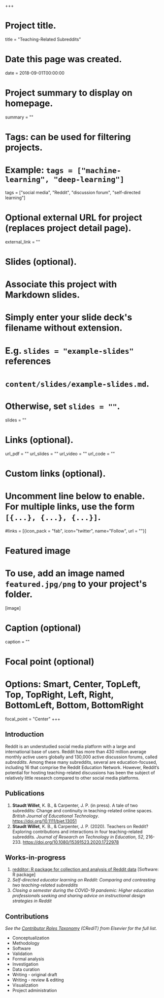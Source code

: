 +++
# Project title.
title = "Teaching-Related Subreddits"

# Date this page was created.
date = 2018-09-01T00:00:00

# Project summary to display on homepage.
summary = ""

# Tags: can be used for filtering projects.
# Example: `tags = ["machine-learning", "deep-learning"]`
tags = ["social media", "Reddit", "discussion forum", "self-directed learning"]

# Optional external URL for project (replaces project detail page).
external_link = ""

# Slides (optional).
#   Associate this project with Markdown slides.
#   Simply enter your slide deck's filename without extension.
#   E.g. `slides = "example-slides"` references 
#   `content/slides/example-slides.md`.
#   Otherwise, set `slides = ""`.
slides = ""

# Links (optional).
url_pdf = ""
url_slides = ""
url_video = ""
url_code = ""

# Custom links (optional).
#   Uncomment line below to enable. For multiple links, use the form `[{...}, {...}, {...}]`.
#links = [{icon_pack = "fab", icon="twitter", name="Follow", url = ""}]

# Featured image
# To use, add an image named `featured.jpg/png` to your project's folder. 
[image]
  # Caption (optional)
  caption = ""
  
  # Focal point (optional)
  # Options: Smart, Center, TopLeft, Top, TopRight, Left, Right, BottomLeft, Bottom, BottomRight
  focal_point = "Center"
+++

## Introduction

Reddit is an understudied social media platform with a large and international base of users. Reddit has more than 430 million average monthly active users globally and 130,000 active discussion forums, called *subreddits*. Among these many subreddits, several are education-focused, including 16 that comprise the Reddit Education Network. However, Reddit’s potential for hosting teaching-related discussions has been the subject of relatively little research compared to other social media platforms. 

## Publications

1. **Staudt Willet**, K. B., & Carpenter, J. P. (in press). A tale of two subreddits: Change and continuity in teaching-related online spaces. *British Journal of Educational Technology*. https://doi.org/10.1111/bjet.13051
1. **Staudt Willet**, K. B., & Carpenter, J. P. (2020). Teachers on Reddit? Exploring contributions and interactions in four teaching-related subreddits. *Journal of Research on Technology in Education, 52*, 216-233. https://doi.org/10.1080/15391523.2020.1722978

##  Works-in-progress

1. [redditor: R package for collection and analysis of Reddit data](https://github.com/bretsw/redditor) [Software: R package]
1. *Self-directed educator learning on Reddit: Comparing and contrasting two teaching-related subreddits*
1. *Closing a semester during the COVID-19 pandemic: Higher education professionals seeking and sharing advice on instructional design strategies in Reddit*

## Contributions

*See the [Contributor Roles Taxonomy](https://www.elsevier.com/authors/journal-authors/policies-and-ethics/credit-author-statement) (CRediT) from Elsevier for the full list.*

- Conceptualization
- Methodology
- Software
- Validation
- Formal analysis
- Investigation
- Data curation 
- Writing - original draft
- Writing - review & editing
- Visualization
- Project administration